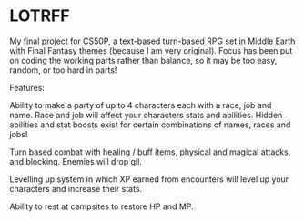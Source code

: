 # LOTRFF
My final project for CS50P, a text-based turn-based RPG set in Middle Earth with Final Fantasy themes (because I am very original). Focus has been put on coding the working parts rather than balance, so it may be too easy, random, or too hard in parts!

Features:

Ability to make a party of up to 4 characters each with a race, job and name. Race and job will affect your characters stats and abilities. Hidden abilities and stat boosts exist for certain combinations of names, races and jobs!

Turn based combat with healing / buff items, physical and magical attacks, and blocking. Enemies will drop gil.

Levelling up system in which XP earned from encounters will level up your characters and increase their stats.

Ability to rest at campsites to restore HP and MP.
